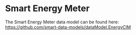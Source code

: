 # Smart Energy Meter

The Smart Energy Meter data model can be found here: https://github.com/smart-data-models/dataModel.EnergyCIM